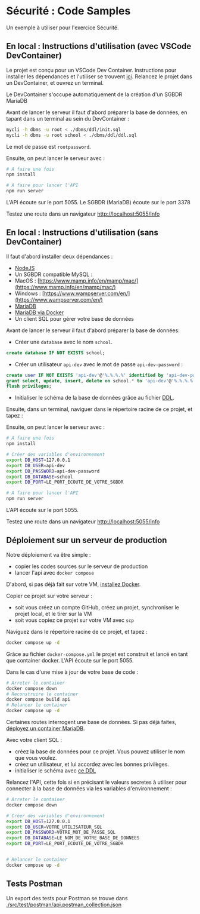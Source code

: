 # Sécurité : Code Samples

Un exemple à utiliser pour l'exercice Sécurité.

## En local : Instructions d'utilisation (avec VSCode DevContainer)

Le projet est conçu pour un VSCode Dev Container. Instructions pour installer les dépendances et l'utiliser se trouvent [ici](https://docs.glassworks.tech/unix-shell/introduction/010-introduction/installation-party). Relancez le projet dans un DevContainer, et ouvrez un terminal.

Le DevContainer s'occupe automatiquement de la création d'un SGBDR MariaDB  

Avant de lancer le serveur il faut d'abord préparer la base de données, en tapant dans un terminal au sein du DevContainer :

```bash
mycli -h dbms -u root < ./dbms/ddl/init.sql
mycli -h dbms -u root school < ./dbms/ddl/ddl.sql
```

Le mot de passe est `rootpassword`.

Ensuite, on peut lancer le serveur avec :

```bash
# A faire une fois
npm install

# A faire pour lancer l'API
npm run server
```
L'API écoute sur le port 5055.
Le SGBDR (MariaDB) écoute sur le port 3378

Testez une route dans un navigateur [http://localhost:5055/info](http://localhost:5055/info)

## En local : Instructions d'utilisation (sans DevContainer)

Il faut d'abord installer deux dépendances :
-  [NodeJS](https://nodejs.org/en/download/package-manager)
-  Un SGBDR compatible  MySQL :
  - MacOS : [https://www.mamp.info/en/mamp/mac/](https://www.mamp.info/en/mamp/mac/)
  - Windows : [https://www.wampserver.com/en/](https://www.wampserver.com/en/)
  - [MariaDB](https://mariadb.com/downloads/)
  - [MariaDB via Docker](https://docs.glassworks.tech/securite/securisation-des-services/010-sgbdr-docker#docker-compose.yml)
- Un client SQL pour gérer votre base de données 
  

Avant de lancer le serveur il faut d'abord préparer la base de données:

- Créer une `database` avec le nom `school`.

```sql
create database IF NOT EXISTS school;
```

- Créer un utilisateur `api-dev` avec le mot de passe `api-dev-password` :

```sql
create user IF NOT EXISTS 'api-dev'@'%.%.%.%' identified by 'api-dev-password';
grant select, update, insert, delete on school.* to 'api-dev'@'%.%.%.%';
flush privileges;
```

- Initialiser le schéma de la base de données grâce au fichier [DDL](./dbms/ddl/ddl.sql).

Ensuite, dans un terminal, naviguer dans le répertoire racine de ce projet, et tapez :

Ensuite, on peut lancer le serveur avec :

```bash
# A faire une fois
npm install

# Créer des variables d'environnement
export DB_HOST=127.0.0.1
export DB_USER=api-dev
export DB_PASSWORD=api-dev-password
export DB_DATABASE=school
export DB_PORT=LE_PORT_ECOUTE_DE_VOTRE_SGBDR

# A faire pour lancer l'API
npm run server
```

L'API écoute sur le port 5055. 

Testez une route dans un navigateur [http://localhost:5055/info](http://localhost:5055/info)

## Déploiement sur un serveur de production

Notre déploiement va être simple :

- copier les codes sources sur le serveur de production
- lancer l'api avec `docker compose`

D'abord, si pas déjà fait sur votre VM, [installez Docker](https://docs.glassworks.tech/securite/securisation-des-services/010-sgbdr-docker).

Copier ce projet sur votre serveur :

- soit vous créez un compte GitHub, créez un projet, synchroniser le projet local, et le tirer sur la VM
- soit vous copiez ce projet sur votre VM avec `scp`

Naviguez dans le répertoire racine de ce projet, et tapez :

```bash
docker compose up -d
```

Grâce au fichier `docker-compose.yml` le projet est construit et lancé en tant que container docker. L'API écoute sur le port 5055.

Dans le cas d'une mise à jour de votre base de code :

```bash
# Arreter le container
docker compose down
# Reconstruire le container
docker compose build api
# Relancer le container
docker compose up -d
```

Certaines routes interrogent une base de données. Si pas déjà faites, [déployez un container MariaDB](https://docs.glassworks.tech/securite/securisation-des-services/010-sgbdr-docker#docker-compose.yml).

Avec votre client SQL :

- créez la base de données pour ce projet. Vous pouvez utiliser le nom que vous voulez.
- créez un utilisateur, et lui accordez avec les bonnes privilèges.
- initialiser le schéma avec [ce DDL](./dbms/ddl/ddl.sql)

Relancez l'API, cette fois si en précisant le valeurs secretes à utiliser pour connecter à la base de données via les variables d'environnement :

```bash
# Arreter le container
docker compose down

# Créer des variables d'environnement
export DB_HOST=127.0.0.1
export DB_USER=VOTRE_UTILISATEUR_SQL
export DB_PASSWORD=VOTRE_MOT_DE_PASSE_SQL
export DB_DATABASE=LE_NOM_DE_VOTRE_BASE_DE_DONNEES
export DB_PORT=LE_PORT_ECOUTE_DE_VOTRE_SGBDR


# Relancer le container
docker compose up -d
```


## Tests Postman

Un export des tests pour Postman se trouve dans [./src/test/postman/api.postman_collection.json](./src/test/postman/api.postman_collection.json)


